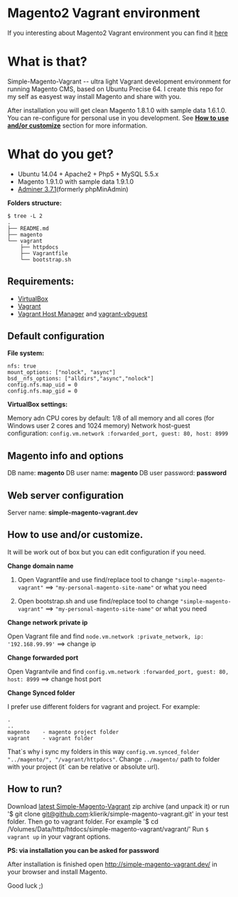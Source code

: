 # Magento2 Vagrant environment
If you interesting about Magento2 Vagrant environment you can find it [here](https://github.com/klierik/magento2-vagrant) 

# What is that? #
Simple-Magento-Vagrant -- ultra light Vagrant development environment for running Magento CMS, based on Ubuntu Precise 64.
I create this repo for my self as easyest way install Magento and share with you.

After installation you will get clean Magento 1.8.1.0 with sample data 1.6.1.0.
You can re-configure for personal use in you development. See __[How to use and/or customize](https://github.com/klierik/simple-magento-vagrant/blob/master/README.md#how-to-use-andor-customize)__ section for more information.

# What do you get? #
+ Ubuntu 14.04 + Apache2 + Php5 + MySQL 5.5.x
+ Magento 1.9.1.0 with sample data 1.9.1.0
+ [Adminer 3.7.1](http://www.adminer.org/)(formerly phpMinAdmin)

__Folders structure:__
```
$ tree -L 2
.
├── README.md
├── magento
└── vagrant
    ├── httpdocs 
    ├── Vagrantfile 
    └── bootstrap.sh
```

## Requirements: ##
+ [VirtualBox](https://www.virtualbox.org/wiki/Downloads)
+ [Vagrant](http://www.vagrantup.com/downloads.html)
+ [Vagrant Host Manager](https://github.com/smdahlen/vagrant-hostmanager) and [vagrant-vbguest](https://github.com/dotless-de/vagrant-vbguest)

## Default configuration ##

__File system:__
```
nfs: true
mount_options: ["nolock", "async"]
bsd__nfs_options: ["alldirs","async","nolock"]
config.nfs.map_uid = 0
config.nfs.map_gid = 0
```

__VirtualBox settings:__

Memory adn CPU cores by default: 1/8 of all memory and all cores (for Windows user 2 cores and 1024 memory)
Network host-guest configuration: `config.vm.network :forwarded_port, guest: 80, host: 8999`

## Magento info and options ##
DB name: __magento__
DB user name: __magento__
DB user password: __password__

## Web server configuration ##

Server name: __simple-magento-vagrant.dev__

## How to use and/or customize. ##
It will be work out of box but you can edit configuration if you need.

__Change domain name__

1. Open Vagrantfile and use find/replace tool to change
`"simple-magento-vagrant"` ==> `"my-personal-magento-site-name"` or what you need

2. Open bootstrap.sh and use find/replace tool to change
`"simple-magento-vagrant"` ==> `"my-personal-magento-site-name"` or what you need

__Change network private ip__

Open Vagrant file and find `node.vm.network :private_network, ip: '192.168.99.99'` ==> change ip

__Change forwarded port__

Open Vagrantvile and find `config.vm.network :forwarded_port, guest: 80, host: 8999` ==> change host port

__Change Synced folder__

I prefer use different folders for vagrant and project. For example:

```
.
..
magento    - magento project folder
vagrant    - vagrant folder
```
That\`s why i sync my folders in this way `config.vm.synced_folder "../magento/", "/vagrant/httpdocs"`.
Change `../magento/` path to folder with your project (it\` can be relative or absolute url).

## How to run? ##
Download [latest Simple-Magento-Vagrant](https://github.com/klierik/simple-magento-vagrant/archive/master.zip) zip archive (and unpack it) or run '$ git clone git@github.com:klierik/simple-magento-vagrant.git' in your test folder.
Then go to vagrant folder. For example '$ cd /Volumes/Data/http/htdocs/simple-magento-vagrant/vagrant/'
Run `$ vagrant up` in your vagrant options.

__PS: via installation you can be asked for password__

After installation is finished open http://simple-magento-vagrant.dev/ in your browser and install Magento.

Good luck ;)
